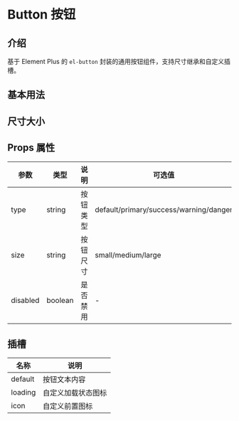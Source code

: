 <!--
 * @Author: 姚成成
 * @Date: 2025-08-11 16:19:44
 * @FilePath: /wx-ui/apps/docs/components/Button/index.md
 * @LastEditTime: 2025-08-24 14:46:05
 * 
 * Copyright (c) 2025 by 用户/公司名, All Rights Reserved. 
 * @Description: 
 * @LastEditors: 姚成成
-->
# Button 按钮

## 介绍

基于 Element Plus 的 `el-button` 封装的通用按钮组件，支持尺寸继承和自定义插槽。

## 基本用法

<demo vue="./demo/basic.vue" />

## 尺寸大小

<demo vue="./demo/size.vue" />

## Props 属性

| 参数     | 类型    | 说明     | 可选值                                 | 默认值  |
| -------- | ------- | -------- | -------------------------------------- | ------- |
| type     | string  | 按钮类型 | default/primary/success/warning/danger | default |
| size     | string  | 按钮尺寸 | small/medium/large                     | medium  |
| disabled | boolean | 是否禁用 | -                                      | false   |

## 插槽

| 名称    | 说明               |
| ------- | ------------------ |
| default | 按钮文本内容       |
| loading | 自定义加载状态图标 |
| icon    | 自定义前置图标     |
